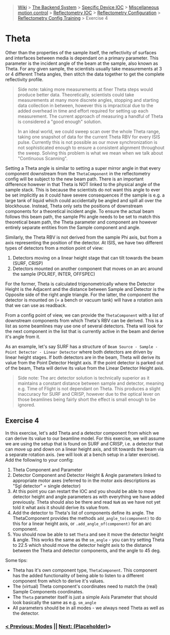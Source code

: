 > [Wiki](Home) > [The Backend System](The-Backend-System) > [Specific Device IOC](Specific-Device-IOC) > [Miscellaneous motion control](Miscellaneous-Motion-Control) > [Reflectometry IOC](Reflectometry-IOC) > [Reflectometry Configuration](Reflectometry-Configuration) > [Reflectometry Config Training](https://github.com/ISISComputingGroup/ibex_developers_manual/wiki/Reflectometry-Config-Training-%E2%80%90-Overview-&-Setup) > Exercise 4

# Theta

Other than the properties of the sample itself, the reflectivity of surfaces and interfaces between media is dependant on a primary parameter. This parameter is the incident angle of the beam at the sample, also known as Theta. For any given sample, the scientists usually take measurements at 3 or 4 different Theta angles, then stitch the data together to get the complete reflectivity profile. 

> Side note: taking more measurements at finer Theta steps would produce better data. Theoretically, scientists could take measurements at many more discrete angles, stopping and starting data collection in between, however this is impractical due to the added overhead in time and effort required for setting up each measurement. The current approach of measuring a handful of Theta is considered a "good enough" solution. 
>
> In an ideal world, we could sweep scan over the whole Theta range, taking one snapshot of data for the current Theta RBV for every ISIS pulse. Currently this is not possible as our move synchronization is not sophisticated enough to ensure a consistent alignment throughout the sweep. Solving this problem is what we mean when we talk about "Continuous Scanning". 

Setting a Theta angle is similar to setting a super mirror angle in that every component downstream from the `ThetaComponent` in the reflectometry config will be subject to the new beam path. There is an important difference however in that Theta is NOT linked to the physical angle of the sample stack. This is because the scientists do not want this angle to ever be set implicitly as it could have severe consequences if the sample is e.g. a large tank of liquid which could accidentally be angled and spill all over the blockhouse. Instead, Theta only sets the positions of downstream components for a theoretical incident angle. To ensure the actual beam follows this beam path, the sample Phi angle needs to be set to match this theoretical beam path, the Theta parameter and component are however entirely separate entities from the Sample component and angle.

Similarly, the Theta RBV is not derived from the sample Phi axis, but from a axis representing the position of the detector. At ISIS, we have two different types of detectors from a motion point of view:
1. Detectors moving on a linear height stage that can tilt towards the beam (SURF, CRISP)
1. Detectors mounted on another component that moves on an arc around the sample (POLREF, INTER, OFFSPEC)

For the former, Theta is calculated trigonometrically where the Detector Height is the Adjacent and the distance between Sample and Detector is the Opposite side of the right angle triangle. For the latter, the component the detector is mounted on (= a bench or vacuum tank) will have a rotation axis that we can use as readback.

From a config point of view, we can provide the `ThetaComponent` with a list of downstream components from which Theta's RBV can be derived. This is a list as some beamlines may use one of several detectors. Theta will look for the next component in the list that is currently active in the beam and derive it's angle from it. 

As an example, let's say SURF has a structure of `Beam Source - Sample - Point Detector - Linear Detector` where both detectors are driven by linear height stages. If both detectors are in the beam, Theta will derive its value from the Point Detector Height axis. If the point detector is parked out of the beam, Theta will derive its value from the Linear Detector Height axis.

> Side note: The arc detector solution is technically superior as it maintains a constant distance between sample and detector, meaning e.g. Time of Flight is not dependant on Theta. This produces a slight inaccuracy for SURF and CRISP, however due to the optical lever on those beamlines being fairly short the effect is small enough to be ignored.

## Exercise 4

In this exercise, let's add Theta and a detector component from which we can derive its value to our beamline model. For this exercise, we will assume we are using the setup that is found on SURF and CRISP, i.e. a detector that can move up and down on a linear height axis, and tilt towards the beam via a separate rotation axis. (we will look at a bench setup in a later exercise). Add the following to your config:
1. Theta Component and Parameter
1. Detector Component and Detector Height & Angle parameters linked to appropriate motor axes (referred to in the motor axis descriptions as "Sgl detector" = single detector)
1. At this point you can restart the IOC and you should be able to move detector height and angle parameters as with everything we have added previously. Theta should also be there and read `NaN` as we have not yet told it what axis it should derive its value from.
1. Add the detector to Theta's list of components define its angle. The ThetaComponent provides the methods `add_angle_to(component)` to do this for a linear height axis, or `.add_angle_of(component)` for an arc component. 
1. You should now be able to set `Theta` and see it move the detector height & angle. This works the same as the `sm_angle` - you can try setting Theta to 22.5 which should move the detector height axis to the distance between the Theta and detector components, and the angle to 45 deg.

Some tips:
- Theta has it's own component type, `ThetaComponent`. This component has the added functionality of being able to listen to a different component from which to derive it's values.
- The (virtual) Theta component's coordinates need to match the (real) Sample Components coordinates.
- The `Theta` parameter itself is just a simple Axis Parameter that should look basically the same as e.g. `sm_angle`
- All parameters should be in all modes - we always need Theta as well as the detector.


### [< Previous: Modes](https://github.com/ISISComputingGroup/ibex_developers_manual/wiki/Reflectometry-Config-Training-%E2%80%90-Exercise-3) || [Next: (Placeholder)](https://github.com/ISISComputingGroup/ibex_developers_manual/wiki/Reflectometry-Training-%E2%80%90-Exercise-5)>